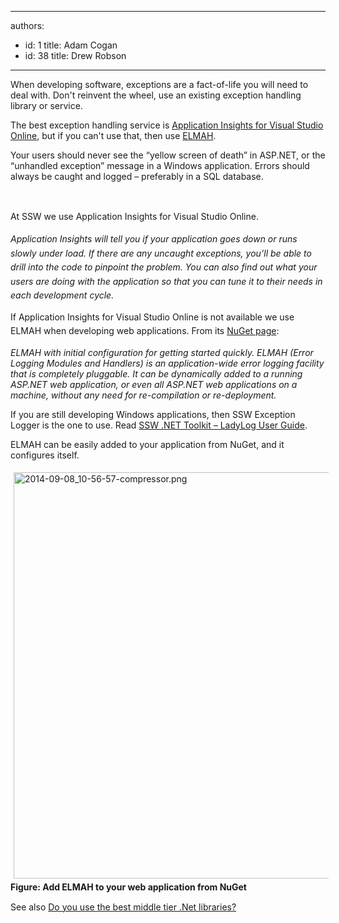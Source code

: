 

---
authors:
  - id: 1
    title: Adam Cogan
  - id: 38
    title: Drew Robson
---




<span class='intro'> <p>​​When developing software, exceptions are a fact-of-life you will need to deal with. Don't reinvent the wheel, use an existing exception handling library or service.</p><p>​​​The best exception handling service&#160;is <a href="/rules-to-better-application-insights-for-visual-studio-online">Application Insights for ​Visual Studio Online​</a>, but if you can't use that, then use <a href="https&#58;//www.nuget.org/packages/elmah/">ELMAH​</a>.</p><p>Your users should never see the “yellow screen of death” in ASP.NET, or the “unhandled exception” message in a Windows application. Errors should always be caught and logged – preferably in a SQL database.​</p><p><br></p> </span>

<p>​<span style="line-height&#58;1.6;">At SSW we use&#160;Application Insights for Visual Studio Online.</span></p><p class="greyBox">​ 
   <span style="line-height&#58;1.6;"></span> 
   <span style="line-height&#58;1.6;">
      <em>Application Insights will tell you if your application goes down or runs slowly under load. If there are any uncaught exceptions, you’ll be able to drill into the code to pinpoint the problem. You can also find out what your users are doing with the application so that you can tune it to their needs in each development cycle.
&#160;</em></span>​</p><p style="line-height&#58;20px;">If <span style="line-height&#58;20.7999992370605px;">Application Insights for Visual Studio Online</span>&#160;is not available we use ELMAH when developing web applications<span style="line-height&#58;1.6;">. From its 
      </span><span class="s2" style="line-height&#58;1.6;"><a href="https&#58;//www.nuget.org/packages/ELMAH">NuGet page</a>&#58;</span></p><p class="greyBox"> 
   <em>ELMAH with initial configuration for getting started quickly. ELMAH (Error Logging Modules and Handlers) is an application-wide error logging facility that is completely pluggable. It can be dynamically added to a running ASP.NET web application, or even all ASP.NET web applications on a machine, without any need for re-compilation or re-deployment.</em></p><p>If you are still developing Windows applications, then SSW Exception Logger is the one to use. Read 
   <a href="http&#58;//www.ssw.com.au/ssw/NetToolKit/04ExceptionReporter.aspx">SSW .NET Toolkit – LadyLog User Guide</a>.</p><p>ELMAH can be easily added to your application from NuGet, and it configures itself.</p><p><img src="/PublishingImages/2014-09-08_10-56-57-compressor.png" alt="2014-09-08_10-56-57-compressor.png" style="margin&#58;5px;width&#58;650px;" /><br><strong>Figure&#58; Add ELMAH to your web application from NuGet</strong></p><p>See also&#160;<a href="/Pages/use-the-best-exception-handling-framework.aspx" style="line-height&#58;20.7999992370605px;">Do&#160;you use the best middle tier .Net libraries?</a></p>


